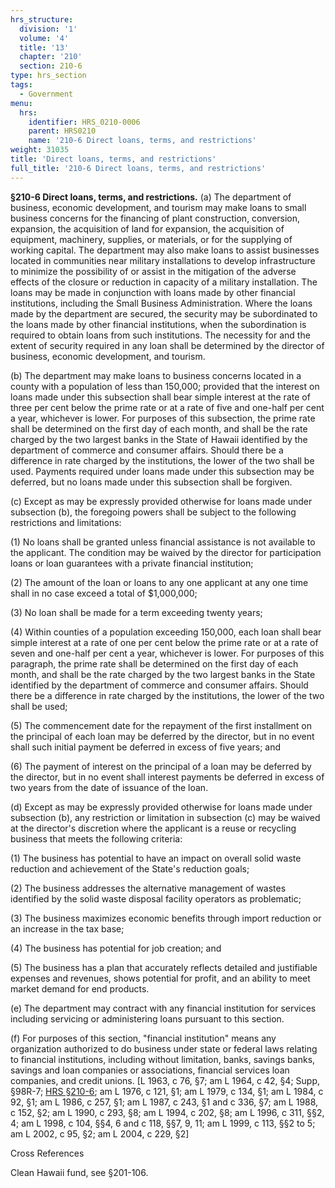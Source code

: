 ```yaml
---
hrs_structure:
  division: '1'
  volume: '4'
  title: '13'
  chapter: '210'
  section: 210-6
type: hrs_section
tags:
  - Government
menu:
  hrs:
    identifier: HRS_0210-0006
    parent: HRS0210
    name: '210-6 Direct loans, terms, and restrictions'
weight: 31035
title: 'Direct loans, terms, and restrictions'
full_title: '210-6 Direct loans, terms, and restrictions'
---
```

**§210-6 Direct loans, terms, and restrictions.** (a) The department of business, economic development, and tourism may make loans to small business concerns for the financing of plant construction, conversion, expansion, the acquisition of land for expansion, the acquisition of equipment, machinery, supplies, or materials, or for the supplying of working capital. The department may also make loans to assist businesses located in communities near military installations to develop infrastructure to minimize the possibility of or assist in the mitigation of the adverse effects of the closure or reduction in capacity of a military installation. The loans may be made in conjunction with loans made by other financial institutions, including the Small Business Administration. Where the loans made by the department are secured, the security may be subordinated to the loans made by other financial institutions, when the subordination is required to obtain loans from such institutions. The necessity for and the extent of security required in any loan shall be determined by the director of business, economic development, and tourism.

(b) The department may make loans to business concerns located in a county with a population of less than 150,000; provided that the interest on loans made under this subsection shall bear simple interest at the rate of three per cent below the prime rate or at a rate of five and one-half per cent a year, whichever is lower. For purposes of this subsection, the prime rate shall be determined on the first day of each month, and shall be the rate charged by the two largest banks in the State of Hawaii identified by the department of commerce and consumer affairs. Should there be a difference in rate charged by the institutions, the lower of the two shall be used. Payments required under loans made under this subsection may be deferred, but no loans made under this subsection shall be forgiven.

(c) Except as may be expressly provided otherwise for loans made under subsection (b), the foregoing powers shall be subject to the following restrictions and limitations:

(1) No loans shall be granted unless financial assistance is not available to the applicant. The condition may be waived by the director for participation loans or loan guarantees with a private financial institution;

(2) The amount of the loan or loans to any one applicant at any one time shall in no case exceed a total of $1,000,000;

(3) No loan shall be made for a term exceeding twenty years;

(4) Within counties of a population exceeding 150,000, each loan shall bear simple interest at a rate of one per cent below the prime rate or at a rate of seven and one-half per cent a year, whichever is lower. For purposes of this paragraph, the prime rate shall be determined on the first day of each month, and shall be the rate charged by the two largest banks in the State identified by the department of commerce and consumer affairs. Should there be a difference in rate charged by the institutions, the lower of the two shall be used;

(5) The commencement date for the repayment of the first installment on the principal of each loan may be deferred by the director, but in no event shall such initial payment be deferred in excess of five years; and

(6) The payment of interest on the principal of a loan may be deferred by the director, but in no event shall interest payments be deferred in excess of two years from the date of issuance of the loan.

(d) Except as may be expressly provided otherwise for loans made under subsection (b), any restriction or limitation in subsection (c) may be waived at the director's discretion where the applicant is a reuse or recycling business that meets the following criteria:

(1) The business has potential to have an impact on overall solid waste reduction and achievement of the State's reduction goals;

(2) The business addresses the alternative management of wastes identified by the solid waste disposal facility operators as problematic;

(3) The business maximizes economic benefits through import reduction or an increase in the tax base;

(4) The business has potential for job creation; and

(5) The business has a plan that accurately reflects detailed and justifiable expenses and revenues, shows potential for profit, and an ability to meet market demand for end products.

(e) The department may contract with any financial institution for services including servicing or administering loans pursuant to this section.

(f) For purposes of this section, "financial institution" means any organization authorized to do business under state or federal laws relating to financial institutions, including without limitation, banks, savings banks, savings and loan companies or associations, financial services loan companies, and credit unions. [L 1963, c 76, §7; am L 1964, c 42, §4; Supp, §98R-7; [HRS §210-6](/title-13/chapter-210/section-210-6/); am L 1976, c 121, §1; am L 1979, c 134, §1; am L 1984, c 92, §1; am L 1986, c 257, §1; am L 1987, c 243, §1 and c 336, §7; am L 1988, c 152, §2; am L 1990, c 293, §8; am L 1994, c 202, §8; am L 1996, c 311, §§2, 4; am L 1998, c 104, §§4, 6 and c 118, §§7, 9, 11; am L 1999, c 113, §§2 to 5; am L 2002, c 95, §2; am L 2004, c 229, §2]

Cross References

Clean Hawaii fund, see §201-106.